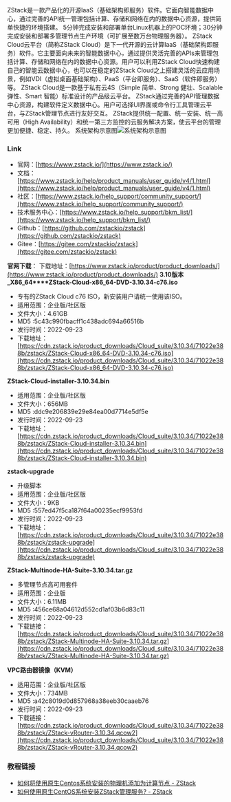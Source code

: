 ZStack是一款产品化的开源IaaS（基础架构即服务）软件。它面向智能数据中心，通过完善的API统一管理包括计算、存储和网络在内的数据中心资源，提供简单快捷的环境搭建。 5分钟完成安装和部署单台Linux机器上的POC环境；30分钟完成安装和部署多管理节点生产环境（可扩展至数万台物理服务器）。
ZStack Cloud云平台（简称ZStack Cloud）是下一代开源的云计算IaaS（基础架构即服务）软件。它主要面向未来的智能数据中心，通过提供灵活完善的APIs来管理包括计算、存储和网络在内的数据中心资源。用户可以利用ZStack Cloud快速构建自己的智能云数据中心，也可以在稳定的ZStack Cloud之上搭建灵活的云应用场景，例如VDI（虚拟桌面基础架构）、PaaS（平台即服务）、SaaS（软件即服务）等。
ZStack Cloud是一款基于私有云4S（Simple 简单、Strong 健壮、Scalable 弹性、Smart 智能）标准设计的产品级云平台。
ZStack通过完善的API管理数据中心资源，构建软件定义数据中心。用户可选择UI界面或命令行工具管理云平台，与ZStack管理节点进行友好交互。 ZStack提供统一配置、统一安装、统一高可用（High Availability）和统一第三方监控的云服务解决方案，使云平台的管理更加便捷、稳定、持久。
系统架构示意图![系统架构示意图](https://cdn.nlark.com/yuque/0/2023/png/32659351/1686112894254-d575ea14-926b-49dd-869b-dfcafa376719.png#averageHue=%23dcebf5&clientId=u647648c9-e937-4&from=paste&height=567&id=jR5k2&originHeight=1134&originWidth=1200&originalType=url&ratio=1.75&rotation=0&showTitle=true&size=574165&status=done&style=none&taskId=u762e0f4c-6947-4036-82b0-21b6f2079eb&title=%E7%B3%BB%E7%BB%9F%E6%9E%B6%E6%9E%84%E7%A4%BA%E6%84%8F%E5%9B%BE&width=600 "系统架构示意图")
### Link

- 官网：[https://www.zstack.io/](https://www.zstack.io/)
- 文档：[https://www.zstack.io/help/product_manuals/user_guide/v4/1.html](https://www.zstack.io/help/product_manuals/user_guide/v4/1.html)
- 社区：[https://www.zstack.io/help_support/community_support/](https://www.zstack.io/help_support/community_support/)
- 技术服务中心：[https://www.zstack.io/help_support/bkm_list/](https://www.zstack.io/help_support/bkm_list/)
- Github：[https://github.com/zstackio/zstack](https://github.com/zstackio/zstack)
- Gitee：[https://gitee.com/zstackio/zstack](https://gitee.com/zstackio/zstack) 

**官网下载**：
下载地址：[https://www.zstack.io/product/product_downloads/](https://www.zstack.io/product/product_downloads/)
**3.10版本_X86_64****ZStack-Cloud-x86_64-DVD-3.10.34-c76.iso**

- 专有的ZStack Cloud c76 ISO，新安装用户请统一使用该ISO。
- 适用范围：企业版/社区版
- 文件大小：4.61GB
- MD5 :5c43c990fbacff1c438adc694a66516b
- 发行时间：2022-09-23
- 下载地址：[https://cdn.zstack.io/product_downloads/Cloud_suite/3.10.34/71022e388b/zstack/ZStack-Cloud-x86_64-DVD-3.10.34-c76.iso](https://cdn.zstack.io/product_downloads/Cloud_suite/3.10.34/71022e388b/zstack/ZStack-Cloud-x86_64-DVD-3.10.34-c76.iso)

**ZStack-Cloud-installer-3.10.34.bin**

- 适用范围：企业版/社区版
- 文件大小：656MB
- MD5 :ddc9e206839e29e84ea00d7714e5df5e
- 发行时间：2022-09-23
- 下载地址：[https://cdn.zstack.io/product_downloads/Cloud_suite/3.10.34/71022e388b/zstack/ZStack-Cloud-installer-3.10.34.bin](https://cdn.zstack.io/product_downloads/Cloud_suite/3.10.34/71022e388b/zstack/ZStack-Cloud-installer-3.10.34.bin)

**zstack-upgrade**

- 升级脚本
- 适用范围：企业版/社区版
- 文件大小：9KB
- MD5 :557ed47f5ca187f64a00235ecf9953fd
- 发行时间：2022-09-23
- 下载地址：[https://cdn.zstack.io/product_downloads/Cloud_suite/3.10.34/71022e388b/zstack/zstack-upgrade](https://cdn.zstack.io/product_downloads/Cloud_suite/3.10.34/71022e388b/zstack/zstack-upgrade)

**ZStack-Multinode-HA-Suite-3.10.34.tar.gz**

- 多管理节点高可用套件
- 适用范围：企业版
- 文件大小：6.11MB
- MD5 :456ce68a04612d552cd1af03b6d83c11
- 发行时间：2022-09-23
- 下载链接：[https://cdn.zstack.io/product_downloads/Cloud_suite/3.10.34/71022e388b/zstack/ZStack-Multinode-HA-Suite-3.10.34.tar.gz](https://cdn.zstack.io/product_downloads/Cloud_suite/3.10.34/71022e388b/zstack/ZStack-Multinode-HA-Suite-3.10.34.tar.gz)

**VPC路由器镜像（KVM）**

- 适用范围：企业版/社区版
- 文件大小：734MB
- MD5 :a42c8019d0d857968a38eeb30caaeb76
- 发行时间：2022-09-23
- 下载链接：[https://cdn.zstack.io/product_downloads/Cloud_suite/3.10.34/71022e388b/zstack/ZStack-vRouter-3.10.34.qcow2](https://cdn.zstack.io/product_downloads/Cloud_suite/3.10.34/71022e388b/zstack/ZStack-vRouter-3.10.34.qcow2)
### 教程链接

- [如何将使用原生Centos系统安装的物理机添加为计算节点 - ZStack](https://www.zstack.io/help_support/detail.php?id=24#:~:text=ZStack%E4%BA%91%E5%B9%B3%E5%8F%B0%E4%B8%8A%E5%9C%A8%E6%B7%BB%E5%8A%A0%E8%AE%A1%E7%AE%97%E8%8A%82%E7%82%B9%E7%9A%84%E6%97%B6%E5%80%99%E4%BC%9A%E8%87%AA%E5%8A%A8%E5%AE%89%E8%A3%85ZStack%E6%89%80%E9%9C%80%E8%A6%81%E7%9A%84%E6%9C%8D%E5%8A%A1%EF%BC%8C%E5%A6%82%E6%9E%9C%E4%BD%BF%E7%94%A8%E5%8E%9F%E7%94%9FCentos7.6%E6%93%8D%E4%BD%9C%E7%B3%BB%E7%BB%9F%E9%87%8C%E9%9D%A2%E7%9A%84%E6%BA%90%E6%97%A0%E6%B3%95%E5%AE%89%E8%A3%85%E8%BF%99%E4%BA%9B%E6%9C%8D%E5%8A%A1%E7%9A%84%E8%AF%9D%E4%BC%9A%E6%8F%90%E7%A4%BA%E6%B7%BB%E5%8A%A0%E7%89%A9%E7%90%86%E6%9C%BA%E5%A4%B1%E8%B4%A5%EF%BC%8C%E9%9C%80%E8%A6%81%E4%BD%BF%E7%94%A8ZStack%E5%AE%9A%E5%88%B6%E7%9A%84ISO%E6%9B%B4%E6%96%B0%E6%9C%AC%E5%9C%B0%E6%BA%90%E3%80%82%20%E8%A7%A3%E5%86%B3%E6%96%B9%E6%A1%88%201.%20%E5%85%88%E5%AE%89%E8%A3%85%E5%A5%BD%E5%8E%9F%E7%94%9FCentos%E6%93%8D%E4%BD%9C%E7%B3%BB%E7%BB%9F%E7%8E%AF%E5%A2%83%EF%BC%8C%E6%89%A7%E8%A1%8Ccat%20%2Fetc%2Fredhat-release%E7%A1%AE%E8%AE%A4%E6%93%8D%E4%BD%9C%E7%B3%BB%E7%BB%9F%E7%89%88%E6%9C%AC%E3%80%82,%E5%9B%BE2%20%E7%89%A9%E7%90%86%E6%9C%BA%E6%93%8D%E4%BD%9C%E7%B3%BB%E7%BB%9F%E7%89%88%E6%9C%AC%202.%20%E5%88%B0ZStack%E5%AE%98%E7%BD%91%EF%BC%88https%3A%2F%2Fwww.zstack.io%2F%EF%BC%89%E5%B0%86ZStack%E5%AF%B9%E5%BA%94%E6%93%8D%E4%BD%9C%E7%B3%BB%E7%BB%9F%E5%AE%9A%E5%88%B6%E7%89%88%E7%9A%84ISO%E9%95%9C%E5%83%8F%E5%92%8Czstack-upgrade%E8%84%9A%E6%9C%AC%E4%B8%8B%E8%BD%BD%E5%B9%B6%E4%B8%8A%E4%BC%A0%E5%88%B0%E6%93%8D%E4%BD%9C%E7%B3%BB%E7%BB%9F%20%2Froot%E8%B7%AF%E5%BE%84%E4%B8%8B%E3%80%82)
- [如何使用原生CentOS系统安装ZStack管理服务? - ZStack](https://www.zstack.io/help_support/detail.php?id=70)
